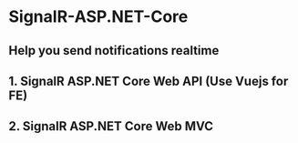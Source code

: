 # SignalR-ASP.NET-Core  
## Help you send notifications realtime 
## 1. SignalR ASP.NET Core Web API (Use Vuejs for FE)
## 2. SignalR ASP.NET Core Web MVC
